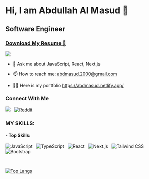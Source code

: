 # Hi, I am Abdullah Al Masud 👋

## Software Engineer

### [Download My Resume 📖](https://drive.google.com/file/d/1jgFI8bdqp1ZYne1g3vqVB2VA2uLsVZMQ/view?usp=sharing)

<p><img src="https://github-profile-trophy.vercel.app/?username=abd-masud&theme=onedark"></p>

-   💬 Ask me about JavaScript, React, Next.js

-   📫 How to reach me: abdmasud.2000@gmail.com

-   👨‍💻 Here is my portfolio https://abdmasud.netlify.app/

### Connect With Me

[![](https://img.shields.io/badge/Linkedin-0a66c2?style=for-the-badge&logo=linkedin&logoColor=white)](https://www.linkedin.com/in/abdmasud2000/) &nbsp;
[![Reddit](https://img.shields.io/badge/Reddit-%23FF4500.svg?style=for-the-badge&logo=Reddit&logoColor=white)](https://www.reddit.com/user/atrix0023)

### MY SKILLS:

#### - **Top Skills:**

![JavaScript](https://img.shields.io/badge/Javascript-EFD81D?style=for-the-badge&logo=javascript&logoColor=ffffff) &nbsp;
![TypeScript](https://img.shields.io/badge/Typescript-2F74C0?style=for-the-badge&logo=typescript&logoColor=ffffff) &nbsp;
![React](https://img.shields.io/badge/React-5ED3F3?style=for-the-badge&logo=react&logoColor=ffffff) &nbsp;
![Next.js](https://img.shields.io/badge/Next.js-000000?style=for-the-badge&logo=next.js&logoColor=ffffff) &nbsp;
![Tailwind CSS](https://img.shields.io/badge/Tailwind-36B7F0?style=for-the-badge&logo=tailwindcss&logoColor=ffffff) &nbsp;
![Bootstrap](https://img.shields.io/badge/Bootstrap-7D19F9?style=for-the-badge&logo=bootstrap&logoColor=ffffff) &nbsp;

<br />

[![Top Langs](https://github-readme-stats.vercel.app/api/top-langs/?username=abd-masud&layout=compact)](https://github.com/abd-masud/github-readme-stats)
